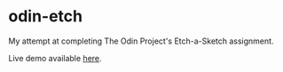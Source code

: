 # odin-etch
My attempt at completing The Odin Project's Etch-a-Sketch assignment.

Live demo available [here](https://tennessinegd.github.io/odin-etch).
